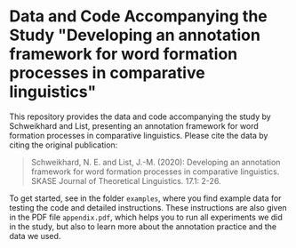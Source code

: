 # Data and Code Accompanying the Study "Developing an annotation framework for word formation processes in comparative linguistics"

This repository provides the data and code accompanying the study by Schweikhard and List, presenting an annotation framework for word formation processes in comparative linguistics. Please cite the data by citing the original publication:

> Schweikhard, N. E. and List, J.-M. (2020): Developing an annotation framework for word formation processes in comparative linguistics. SKASE Journal of Theoretical Linguistics. 17.1: 2-26.

To get started, see in the folder `examples`, where you find example data for testing the code and detailed instructions. These instructions are also given in the PDF file `appendix.pdf`, which helps you to run all experiments we did in the study, but also to learn more about the annotation practice and the data we used.



